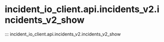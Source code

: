 # incident_io_client.api.incidents_v2.incidents_v2_show

::: incident_io_client.api.incidents_v2.incidents_v2_show